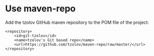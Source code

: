 Use maven-repo
==========
Add the tzolov GitHub maven repository to the POM file of the project:
```
<repository>
    <id>git-tzolov</id>
    <name>tzolov's Git based repo</name>
    <url>https://github.com/tzolov/maven-repo/raw/master/</url>
</repository>
```
